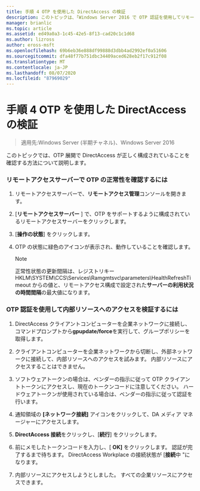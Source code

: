 ```yaml
---
title: 手順 4 OTP を使用した DirectAccess の検証
description: このトピックは、「Windows Server 2016 で OTP 認証を使用してリモートアクセスを展開する」の一部です。
manager: brianlic
ms.topic: article
ms.assetid: ed49a0a3-1c45-42e5-8f13-cad20c1c1d68
ms.author: lizross
author: eross-msft
ms.openlocfilehash: 69b6eb36e888df99888d3dbb4ad2992ef0a51606
ms.sourcegitcommit: dfa48f77b751dbc34409aced628eb2f17c912f08
ms.translationtype: MT
ms.contentlocale: ja-JP
ms.lasthandoff: 08/07/2020
ms.locfileid: "87969029"
---
```

# <a name="step-4-verify-directaccess-with-otp"></a>手順 4 OTP を使用した DirectAccess の検証

>適用先:Windows Server (半期チャネル)、Windows Server 2016

このトピックでは、OTP 展開で DirectAccess が正しく構成されていることを確認する方法について説明します。

### <a name="to-verify-otp-health-on-the-remote-access-server"></a>リモートアクセスサーバーで OTP の正常性を確認するには

1. リモートアクセスサーバーで、**リモートアクセス管理**コンソールを開きます。

2. [**リモートアクセスサーバー** ] で、OTP をサポートするように構成されているリモートアクセスサーバーをクリックします。

3. [**操作の状態**] をクリックします。

4. OTP の状態に緑色のアイコンが表示され、動作していることを確認します。

    > [!NOTE]
    > 正常性状態の更新間隔は、レジストリキー HKLM\SYSTEM\CCS\Services\Ramgmtsvc\parameters\HealthRefreshTimeout からの値と、リモートアクセス構成で設定された**サーバーの利用状況の時間間隔**の最大値になります。

### <a name="to-verify-access-to-internal-resources-using-otp-authentication"></a>OTP 認証を使用して内部リソースへのアクセスを検証するには

1.  DirectAccess クライアントコンピューターを企業ネットワークに接続し、コマンドプロンプトから**gpupdate/force**を実行して、グループポリシーを取得します。

2.  クライアントコンピューターを企業ネットワークから切断し、外部ネットワークに接続して、内部リソースへのアクセスを試みます。 内部リソースにアクセスすることはできません。

3.  ソフトウェアトークンの場合は、ベンダーの指示に従って OTP クライアントトークンにアクセスし、現在のトークンコードに注意してください。 ハードウェアトークンが使用されている場合は、ベンダーの指示に従って認証を行います。

4.  通知領域の **[ネットワーク接続]** アイコンをクリックして、DA メディア マネージャーにアクセスします。

5.  **DirectAccess 接続**をクリックし、[**続行**] をクリックします。

6.  前にメモしたトークンコードを入力し、[ **OK]** をクリックします。 認証が完了するまで待ちます。 DirectAccess Workplace の接続状態が [**接続**中 "になります。

7.  内部リソースにアクセスしようとしました。 すべての企業リソースにアクセスできます。



